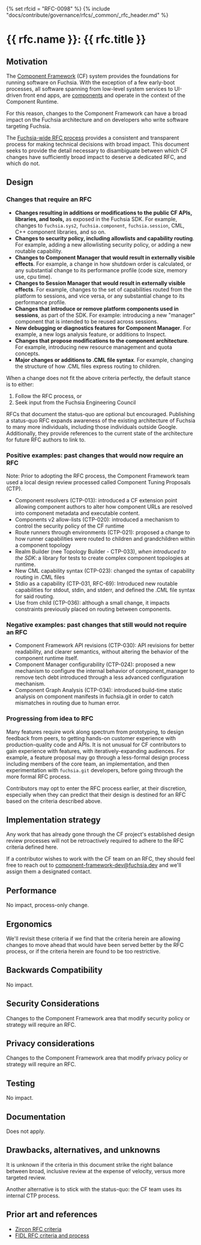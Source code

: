 <!-- mdformat off(templates not supported) -->
{% set rfcid = "RFC-0098" %}
{% include "docs/contribute/governance/rfcs/_common/_rfc_header.md" %}
# {{ rfc.name }}: {{ rfc.title }}
<!-- SET the `rfcid` VAR ABOVE. DO NOT EDIT ANYTHING ELSE ABOVE THIS LINE. -->

<!-- mdformat on -->

## Motivation

The [Component Framework][cf-intro] (CF) system provides the foundations for
running software on Fuchsia. With the exception of a few early-boot processes,
all software spanning from low-level system services to UI-driven front end
apps, are [components][glossary-component] and operate in the context of the
Component Runtime.

For this reason, changes to the Component Framework can have a broad impact on
the Fuchsia architecture and on developers who write software targeting
Fuchsia.

The [Fuchsia-wide RFC process][rfc-process] provides a consistent and
transparent process for making technical decisions with broad impact. This
document seeks to provide the detail necessary to disambiguate between which CF
changes have sufficiently broad impact to deserve a dedicated RFC, and which do
not.

## Design

### Changes that require an RFC

* **Changes resulting in additions or modifications to the public CF APIs,
  libraries, and tools,** as exposed in the Fuchsia SDK. For example, changes to
  `fuchsia.sys2`, `fuchsia.component`, `fuchsia.session`, CML, C++ component
  libraries, and so on.
* **Changes to security policy, including allowlists and capability routing**.
  For example, adding a new allowlisting security policy, or adding a new
  routable capability.
* **Changes to Component Manager that would result in externally visible
  effects**. For example, a change in how shutdown order is calculated, or
  any substantial change to its performance profile (code size, memory use, cpu
  time).
* **Changes to Session Manager that would result in externally visible
  effects**. For example, changes to the set of capabilities routed from the
  platform to sessions, and vice versa, or any substantial change to its
  performance profile.
* **Changes that introduce or remove platform components used in sessions**, as
  part of the SDK. For example: introducing a new "manager" component that is
  intended to be reused across sessions.
* **New debugging or diagnostics features for Component Manager**. For example,
  a new logs analysis feature, or additions to Inspect.
* **Changes that propose modifications to the component architecture**. For
  example, introducing new resource management and quota concepts.
* **Major changes or additions to .CML file syntax**. For example, changing the
  structure of how .CML files express routing to children.

When a change does not fit the above criteria perfectly, the default stance is
to either:

1) Follow the RFC process, or
1) Seek input from the Fuchsia Engineering Council

RFCs that document the status-quo are optional but encouraged. Publishing a
status-quo RFC expands awareness of the existing architecture of Fuchsia to
many more individuals, including those individuals outside Google.
Additionally, they provide references to the current state of the architecture
for future RFC authors to link to.

### Positive examples: past changes that would now require an RFC

Note: Prior to adopting the RFC process, the Component Framework team used a
local design review processed called Component Tuning Proposals (CTP).

* Component resolvers (CTP-013): introduced a CF extension point allowing
  component authors to alter how component URLs are resolved into component
  metadata and executable content.
* Components v2 allow-lists (CTP-020): introduced a mechanism to control the
  security policy of the CF runtime
* Route runners through environments (CTP-021): proposed a change to how runner
  capabilities were routed to children and grandchildren within a component
  topology
* Realm Builder (nee Topology Builder - CTP-033), _when introduced to the SDK_:
  a library for tests to create complex component topologies at runtime.
* New CML capability syntax (CTP-023): changed the syntax of capability routing
  in .CML files
* Stdio as a capability (CTP-031, RFC-69): Introduced new routable capabilities
  for stdout, stdin, and stderr, and defined the .CML file syntax for said
  routing.
* Use from child (CTP-036): although a small change, it impacts constraints
  previously placed on routing between components.

### Negative examples: past changes that still would not require an RFC

* Component Framework API revisions (CTP-030): API revisions for better
  readability, and clearer semantics, without altering the behavior of the
  component runtime itself.
* Component Manager configurability (CTP-024): proposed a new mechanism to
  configure the internal behavior of component_manager to remove tech debt
  introduced through a less advanced configuration mechanism.
* Component Graph Analysis (CTP-034): introduced build-time static analysis on
  component manifests in fuchsia.git in order to catch mismatches in routing
  due to human error.

### Progressing from idea to RFC

Many features require work along spectrum from prototyping, to design feedback
from peers, to getting hands-on customer experience with production-quality
code and APIs. It is not unusual for CF contributors to gain experience with
features, with iteratively-expanding audiences. For example, a feature proposal
may go through a less-formal design process including members of the core team,
an implementation, and then experimentation with `fuchsia.git` developers,
before going through the more
formal RFC process.

Contributors may opt to enter the RFC process earlier, at their discretion,
especially when they can predict that their design is destined for an RFC based
on the criteria described above.

## Implementation strategy

Any work that has already gone through the CF project's established design
review processes will not be retroactively required to adhere to the RFC
criteria defined here.

If a contributor wishes to work with the CF team on an RFC, they should feel
free to reach out to <component-framework-dev@fuchsia.dev> and we'll assign
them a designated contact.

## Performance

No impact, process-only change.

## Ergonomics

We'll revisit these criteria if we find that the criteria herein are allowing
changes to move ahead that would have been served better by the RFC process, or
if the criteria herein are found to be too restrictive.

## Backwards Compatibility

No impact.

## Security Considerations

Changes to the Component Framework area that modify security policy or
strategy will require an RFC.

## Privacy considerations

Changes to the Component Framework area that modify privacy policy or
strategy will require an RFC.

## Testing

No impact.

## Documentation

Does not apply.

## Drawbacks, alternatives, and unknowns

It is unknown if the criteria in this document strike the right balance between
broad, inclusive review at the expense of velocity, versus more targeted review.

Another alternative is to stick with the status-quo: the CF team uses its
internal CTP process.

## Prior art and references

* [Zircon RFC criteria][zircon-criteria]
* [FIDL RFC criteria and process][fidl-criteria]

[cf-intro]: /docs/concepts/components/v2/introduction.md
[glossary-component]: /docs/glossary.md#component
[rfc-process]: /docs/contribute/governance/rfcs/0001_rfc_process.md
[fidl-criteria]: 0049_fidl_tuning_process_evolution.md#criteria
[zircon-criteria]: 0006_addendum_to_rfc_process_for_zircon.md